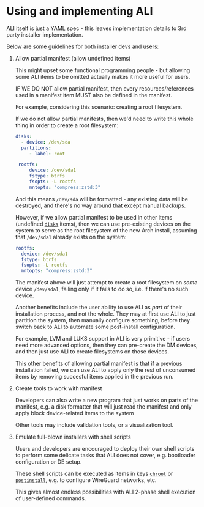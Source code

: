 # Using and implementing ALI

ALI itself is just a YAML spec - this leaves implementation details
to 3rd party installer implementation.

Below are some guidelines for both installer devs and users:

1. Allow partial manifest (allow undefined items)

   This might upset some functional programming people - but allowing
   some ALI items to be omitted actually makes it more useful for users.

   IF WE DO NOT allow partial manifest, then every resources/references
   used in a manifest item MUST also be defined in the manifest.

   For example, considering this scenario: creating a root filesystem.

   If we do not allow partial manifests, then we'd need to write this whole
   thing in order to create a root filesystem:

   ```yaml
   disks:
     - device: /dev/sda
     partitions:
        - label: root

    rootfs:
        device: /dev/sda1
        fstype: btrfs
        fsopts: -L rootfs
        mntopts: "compress:zstd:3"
   ```

   And this means `/dev/sda` will be formatted - any existing data will be destroyed,
   and there's no way around that except manual backups.

   However, if we allow partial manifest to be used in other items (undefined [`disks`](./ALI.md#key-disks) items),
   then we can use pre-existing devices on the system to serve as the root filesystem of the
   new Arch install, assuming that `/dev/sda1` already exists on the system:

   ```yaml
   rootfs:
     device: /dev/sda1
     fstype: btrfs
     fsopts: -L rootfs
     mntopts: "compress:zstd:3"
   ```

   The manifest above will just attempt to create a root filesystem on _some_ device `/dev/sda1`,
   failing only if it fails to do so, i.e. if there's no such device.

   Another benefits include the user ability to use ALI as _part_ of their installation process,
   and not the whole. They may at first use ALI to just partition the system, then manually configure
   something, before they switch back to ALI to automate some post-install configuration.

   For example, LVM and LUKS support in ALI is very primitive - if users need more advanced options,
   then they can pre-create the DM devices, and then just use ALI to create filesystems on those
   devices.

   This other benefits of allowing partial manifest is that if a previous installation failed,
   we can use ALI to apply only the rest of unconsumed items by removing succesful items applied
   in the previous run.

2. Create tools to work with manifest

   Developers can also write a new program that just works on parts of the manifest, e.g. a disk formatter
   that will just read the manifest and only apply block device-related items to the system

   Other tools may include validation tools, or a visualization tool.

3. Emulate full-blown installers with shell scripts

   Users and developers are encouraged to deploy their own shell scripts to perform some delicate tasks
   that ALI does not cover, e.g. bootloader configuration or DE setup.

   These shell scripts can be executed as items in keys [`chroot`](./ALI.md#key-chroot) or
   [`postinstall`](./ALI.md#key-postinstall), e.g. to configure WireGuard networks, etc.

   This gives almost endless possibilities with ALI 2-phase shell execution of user-defined commands.
